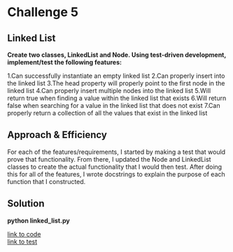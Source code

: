  # Challenge 5

 ## Linked List

__Create two classes, LinkedList and Node. Using test-driven development, implement/test the following features:__

1.Can successfully instantiate an empty linked list
2.Can properly insert into the linked list
3.The head property will properly point to the first node in the linked list
4.Can properly insert multiple nodes into the linked list
5.Will return true when finding a value within the linked list that exists
6.Will return false when searching for a value in the linked list that does not exist
7.Can properly return a collection of all the values that exist in the linked list


## Approach & Efficiency
  For each of the features/requirements, I started by making a test that would prove that functionality. From there, I updated the Node and LinkedList classes to create the actual functionality that I would then test. After doing this for all of the features, I wrote docstrings to explain the purpose of each function that I constructed.
## Solution
__python linked_list.py__

[link to code](linked_list.py)<br>
[link to test](../tests/test_linked_list.py)


